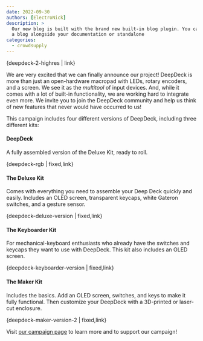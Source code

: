 ```yaml
---
date: 2022-09-30 
authors: [ElectroNick]
description: >
  Our new blog is built with the brand new built-in blog plugin. You can build
  a blog alongside your documentation or standalone
categories:
  - crowdsupply
---
```


{deepdeck-2-highres | link}

We are very excited that we can finally announce our project! DeepDeck is more than just an open-hardware macropad with LEDs, rotary encoders, and a screen. We see it as the _multitool_ of input devices. And, while it comes with a lot of built-in functionality, we are working hard to integrate even more. We invite you to join the DeepDeck community and help us think of new features that never would have occurred to us!

<!-- more -->

This campaign includes four different versions of DeepDeck, including three different kits:

#### DeepDeck

A fully assembled version of the Deluxe Kit, ready to roll.

{deepdeck-rgb | fixed,link}

#### The Deluxe Kit

Comes with everything you need to assemble your Deep Deck quickly and easily. Includes an OLED screen, transparent keycaps, white Gateron switches, and a gesture sensor.

{deepdeck-deluxe-version | fixed,link}

#### The Keyboarder Kit

For mechanical-keyboard enthusiasts who already have the switches and keycaps they want to use with DeepDeck. This kit also includes an OLED screen.

{deepdeck-keyboarder-version | fixed,link}

#### The Maker Kit

Includes the basics. Add an OLED screen, switches, and keys to make it fully functional. Then customize your DeepDeck with a 3D-printed or laser-cut enclosure.

{deepdeck-maker-version-2 | fixed,link}

Visit [our campaign page](https://www.crowdsupply.com/deepsea-developments/deepdeck) to learn more and to support our campaign!
